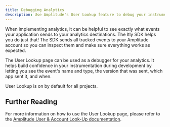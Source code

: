 ```yaml
---
title: Debugging Analytics
description: Use Amplitude's User Lookup feature to debug your instrumentation. 
---
```


When implementing analytics, it can be helpful to see exactly what events your application sends to your analytics destinations. The Itly SDK helps you do just that! The SDK sends all tracked events to your Amplitude account so you can inspect them and make sure everything works as expected.

The User Lookup page can be used as a debugger for your analytics. It helps build confidence in your instrumentation during development by letting you see the event's name and type, the version that was sent, which app sent it, and when.

User Lookup is on by default for all projects.

<!-- todo: add documentation about chrome extension  -->

## Further Reading
For more information on how to use the User Lookup page, please refer to the [Amplitude User & Account Look-Up documentation](https://help.amplitude.com/hc/en-us/articles/229313067-User-Look-Up).